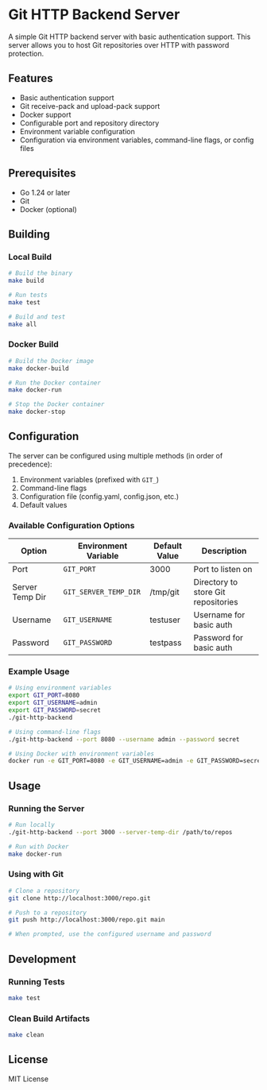 # Git HTTP Backend Server

A simple Git HTTP backend server with basic authentication support. This server allows you to host Git repositories over HTTP with password protection.

## Features

- Basic authentication support
- Git receive-pack and upload-pack support
- Docker support
- Configurable port and repository directory
- Environment variable configuration
- Configuration via environment variables, command-line flags, or config files

## Prerequisites

- Go 1.24 or later
- Git
- Docker (optional)

## Building

### Local Build

```bash
# Build the binary
make build

# Run tests
make test

# Build and test
make all
```

### Docker Build

```bash
# Build the Docker image
make docker-build

# Run the Docker container
make docker-run

# Stop the Docker container
make docker-stop
```

## Configuration

The server can be configured using multiple methods (in order of precedence):

1. Environment variables (prefixed with `GIT_`)
2. Command-line flags
3. Configuration file (config.yaml, config.json, etc.)
4. Default values

### Available Configuration Options

| Option | Environment Variable | Default Value | Description |
|--------|---------------------|---------------|-------------|
| Port | `GIT_PORT` | 3000 | Port to listen on |
| Server Temp Dir | `GIT_SERVER_TEMP_DIR` | /tmp/git | Directory to store Git repositories |
| Username | `GIT_USERNAME` | testuser | Username for basic auth |
| Password | `GIT_PASSWORD` | testpass | Password for basic auth |

### Example Usage

```bash
# Using environment variables
export GIT_PORT=8080
export GIT_USERNAME=admin
export GIT_PASSWORD=secret
./git-http-backend

# Using command-line flags
./git-http-backend --port 8080 --username admin --password secret

# Using Docker with environment variables
docker run -e GIT_PORT=8080 -e GIT_USERNAME=admin -e GIT_PASSWORD=secret git-http-backend
```

## Usage

### Running the Server

```bash
# Run locally
./git-http-backend --port 3000 --server-temp-dir /path/to/repos

# Run with Docker
make docker-run
```

### Using with Git

```bash
# Clone a repository
git clone http://localhost:3000/repo.git

# Push to a repository
git push http://localhost:3000/repo.git main

# When prompted, use the configured username and password
```

## Development

### Running Tests

```bash
make test
```

### Clean Build Artifacts

```bash
make clean
```

## License

MIT License 